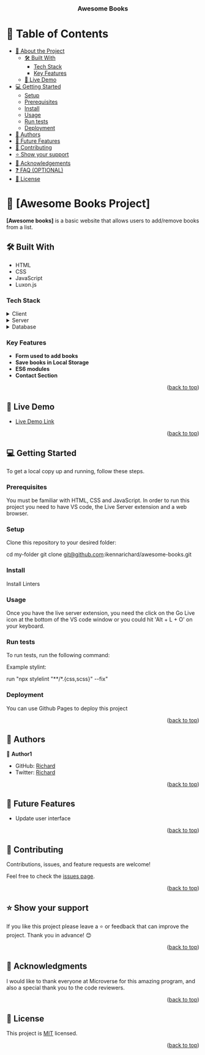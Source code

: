 <a name="readme-top"></a>

<div align="center">

  <h3><b>Awesome Books</b></h3>

</div>

# 📗 Table of Contents

- [📖 About the Project](#about-project)
  - [🛠 Built With](#built-with)
    - [Tech Stack](#tech-stack)
    - [Key Features](#key-features)
  - [🚀 Live Demo](#live-demo)
- [💻 Getting Started](#getting-started)
  - [Setup](#setup)
  - [Prerequisites](#prerequisites)
  - [Install](#install)
  - [Usage](#usage)
  - [Run tests](#run-tests)
  - [Deployment](#triangular_flag_on_post-deployment)
- [👥 Authors](#authors)
- [🔭 Future Features](#future-features)
- [🤝 Contributing](#contributing)
- [⭐️ Show your support](#support)
- [🙏 Acknowledgements](#acknowledgements)
- [❓ FAQ (OPTIONAL)](#faq)
- [📝 License](#license)


# 📖 [Awesome Books Project] <a name="about-project"></a>

**[Awesome books]** is a basic website that allows users to add/remove books from a list.

## 🛠 Built With <a name="built-with"></a>

- HTML 
- CSS
- JavaScript
- Luxon.js

### Tech Stack <a name="tech-stack"></a>
<details>
  <summary>Client</summary>
  <ul>
    <li><a href="#/">HTML</a></li>
    <li><a href="#/">CSS</a></li>
    <li><a href="#/">JavaScript</a></li>
  </ul>
</details>

<details>
  <summary>Server</summary>
  <ul>
    <li><a href="">Live Server</a></li>
  </ul>
</details>

<details>
  <summary>Database</summary>
  <ul>
    <li>Not available for this project</li>
  </ul>
</details>

### Key Features <a name="key-features"></a>

- **Form used to add books**
- **Save books in Local Storage**
- **ES6 modules**
- **Contact Section**

<p align="right">(<a href="#readme-top">back to top</a>)</p>

<!-- LIVE DEMO -->

## 🚀 Live Demo <a name="live-demo"></a>

- [Live Demo Link](https://ikennarichard.github.io/Awesome-books-with-ES6/)

<p align="right">(<a href="#readme-top">back to top</a>)</p>

<!-- GETTING STARTED -->

## 💻 Getting Started <a name="getting-started"></a>

To get a local copy up and running, follow these steps.

### Prerequisites
You must be familiar with HTML, CSS and JavaScript. In order to run this project you need to have VS code, the Live Server extension and a web browser.

### Setup
Clone this repository to your desired folder:

cd my-folder
git clone git@github.com:ikennarichard/awesome-books.git

### Install
Install Linters

### Usage

Once you have the live server extension, you need the click on the Go Live icon at the bottom of the VS code window or you could hit 'Alt + L + O' on your keyboard.

### Run tests

To run tests, run the following command:

Example stylint:

run "npx stylelint "**/*.{css,scss}" --fix"

### Deployment

You can use Github Pages to deploy this project

<p align="right">(<a href="#readme-top">back to top</a>)</p>

<!-- AUTHORS -->

## 👥 Authors <a name="authors"></a>

👤 **Author1**

- GitHub: [Richard](https://github.com/ikennarichard)
- Twitter: [Richard](https://twitter.com/ikennarichard_)

<p align="right">(<a href="#readme-top">back to top</a>)</p>

<!-- FUTURE FEATURES -->

## 🔭 Future Features <a name="future-features"></a>

- Update user interface


<p align="right">(<a href="#readme-top">back to top</a>)</p>

<!-- CONTRIBUTING -->

## 🤝 Contributing <a name="contributing"></a>

Contributions, issues, and feature requests are welcome!

Feel free to check the [issues page](https://github.com/ikennarichard/awesome-books/issues).

<p align="right">(<a href="#readme-top">back to top</a>)</p>

<!-- SUPPORT -->

## ⭐️ Show your support <a name="support"></a>

If you like this project please leave a ⭐️ or feedback that can improve the project. Thank you in advance! 😊

<p align="right">(<a href="#readme-top">back to top</a>)</p>

<!-- ACKNOWLEDGEMENTS -->

## 🙏 Acknowledgments <a name="acknowledgements"></a>

I would like to thank everyone at Microverse for this amazing program, and also a special thank you to the code reviewers.

<p align="right">(<a href="#readme-top">back to top</a>)</p>

<!-- LICENSE -->

## 📝 License <a name="license"></a>

This project is [MIT](https://github.com/ikennarichard/awesome-books/blob/main/LICENSE) licensed.

<p align="right">(<a href="#readme-top">back to top</a>)</p>